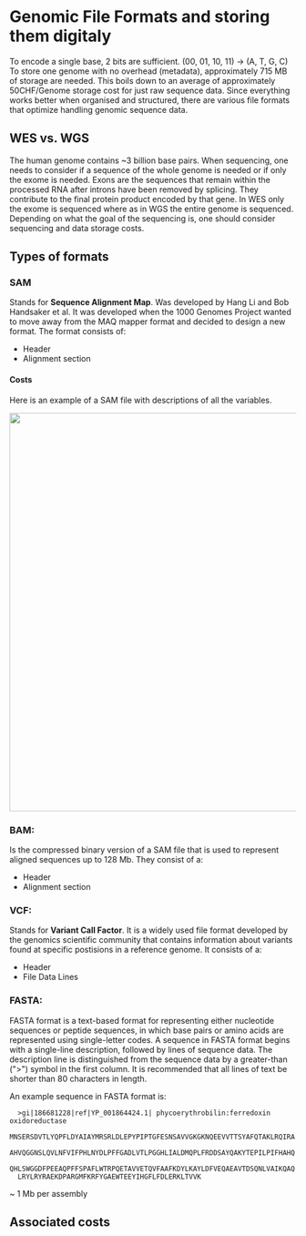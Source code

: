 
# Genomic File Formats and storing them digitaly
To encode a single base, 2 bits are sufficient. (00, 01, 10, 11) -> (A, T, G, C)
To store one genome with no overhead (metadata), approximately 715 MB of storage are needed.
This boils down to an average of approximately 50CHF/Genome storage cost for just raw sequence data.
Since everything works better when organised and structured, there are various file formats that optimize handling genomic sequence data.

## WES vs. WGS
The human genome contains ~3 billion base pairs. When sequencing, one needs to consider if a sequence of the whole genome is needed or if only the exome is needed. Exons are the sequences that remain within the processed RNA after introns have been removed by splicing. They contribute to the final protein product encoded by that gene. In WES only the exome is sequenced where as in WGS the entire genome is sequenced. Depending on what the goal of the sequencing is, one should consider sequencing and data storage costs.

## Types of formats

### SAM
Stands for **Sequence Alignment Map**. Was developed by Hang Li and Bob Handsaker et al. It was developed when the 1000 Genomes Project wanted to move away from the MAQ mapper format and decided to design a new format. The format consists of:
* Header
* Alignment section

#### Costs


Here is an example of a SAM file with descriptions of all the variables.
<p align="center">
<img src="https://github.com/compbiozurich/UZH-BIO392/blob/master/course-results/2021/john-oehninger/Images/sam_format_annotated_example.5108a0cd.jpg" width="700">
</p>

### BAM:
Is the compressed binary version of a SAM file that is used to represent aligned sequences up to 128 Mb. They consist of a:
* Header
* Alignment section

### VCF:
Stands for **Variant Call Factor**. It is a widely used file format developed by the genomics scientific community that contains information about variants found at specific postisions in a reference genome. It consists of a:
* Header
* File Data Lines


### FASTA:
FASTA format is a text-based format for representing either nucleotide sequences or peptide sequences, in which base pairs or amino acids are represented using single-letter codes. A sequence in FASTA format begins with a single-line description, followed by lines of sequence data. The description line is distinguished from the sequence data by a greater-than (">") symbol in the first column. It is recommended that all lines of text be shorter than 80 characters in length.

An example sequence in FASTA format is:

      >gi|186681228|ref|YP_001864424.1| phycoerythrobilin:ferredoxin oxidoreductase
      MNSERSDVTLYQPFLDYAIAYMRSRLDLEPYPIPTGFESNSAVVGKGKNQEEVVTTSYAFQTAKLRQIRA
      AHVQGGNSLQVLNFVIFPHLNYDLPFFGADLVTLPGGHLIALDMQPLFRDDSAYQAKYTEPILPIFHAHQ
      QHLSWGGDFPEEAQPFFSPAFLWTRPQETAVVETQVFAAFKDYLKAYLDFVEQAEAVTDSQNLVAIKQAQ
      LRYLRYRAEKDPARGMFKRFYGAEWTEEYIHGFLFDLERKLTVVK

~ 1 Mb per assembly

## Associated costs






